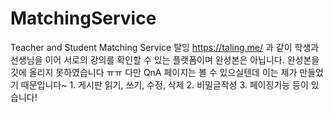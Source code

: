 # MatchingService
Teacher and Student Matching Service
탈잉 https://taling.me/ 과 같이 학생과 선생님을 이어 서로의 강의를 확인할 수 있는 플랫폼이며 완성본은 아닙니다. 완성본을 깃에 올리지 못하였습니다 ㅠㅠ
다만 QnA 페이지는 볼 수 있으실텐데 이는 제가 만들었기 때문입니다~ 1. 게시판 읽기, 쓰기, 수정, 삭제 2. 비밀글작성 3. 페이징기능 등이 있습니다!
